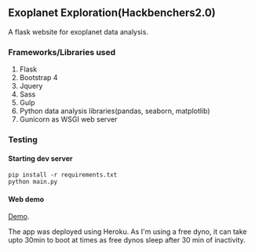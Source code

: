 ## Exoplanet Exploration(Hackbenchers2.0)
A flask website for exoplanet data analysis.

### Frameworks/Libraries used
1. Flask
2. Bootstrap 4
3. Jquery
4. Sass
5. Gulp
6. Python data analysis libraries(pandas, seaborn, matplotlib)
7. Gunicorn as WSGI web server

### 

### Testing
#### Starting dev server
	pip install -r requirements.txt
	python main.py
	
#### Web demo
[Demo](https://hackbenchers.herokuapp.com).

The app was deployed using Heroku. As I'm using a free dyno, it can take upto 30min to boot at times as free dynos sleep after 30 min of inactivity.



